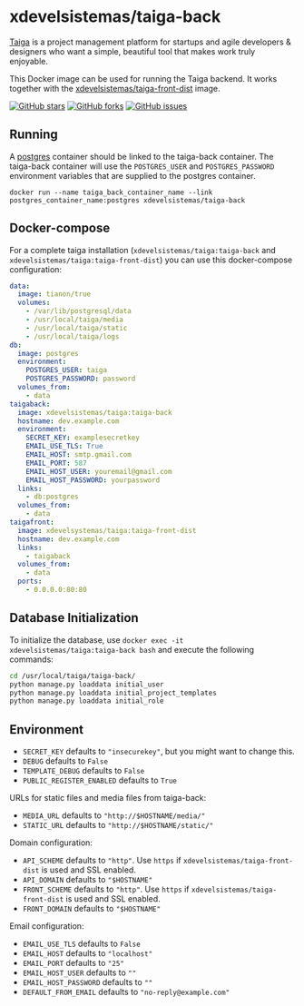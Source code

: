 # xdevelsistemas/taiga-back

[Taiga](https://taiga.io/) is a project management platform for startups and agile developers & designers who want a simple, beautiful tool that makes work truly enjoyable.

This Docker image can be used for running the Taiga backend. It works together with the [xdevelsistemas/taiga-front-dist](https://registry.hub.docker.com/u/xdevelsistemas/taiga-front-dist/) image.

[![GitHub stars](https://img.shields.io/github/stars/xdevelsistemas/taiga-docker.svg?style=flat-square)](https://github.com/xdevelsistemas/taiga-docker)
[![GitHub forks](https://img.shields.io/github/forks/xdevelsistemas/taiga-docker.svg?style=flat-square)](https://github.com/xdevelsistemas/taiga-docker)
[![GitHub issues](https://img.shields.io/github/issues/xdevelsistemas/taiga-docker.svg?style=flat-square)](https://github.com/xdevelsistemas/taiga-docker/issues)

## Running

A [postgres](https://registry.hub.docker.com/_/postgres/) container should be linked to the taiga-back container. The taiga-back container will use the ``POSTGRES_USER`` and ``POSTGRES_PASSWORD`` environment variables that are supplied to the postgres container.

```
docker run --name taiga_back_container_name --link postgres_container_name:postgres xdevelsistemas/taiga-back
```

## Docker-compose

For a complete taiga installation (``xdevelsistemas/taiga:taiga-back`` and ``xdevelsistemas/taiga:taiga-front-dist``) you can use this docker-compose configuration:

```yaml
data:
  image: tianon/true
  volumes:
    - /var/lib/postgresql/data
    - /usr/local/taiga/media
    - /usr/local/taiga/static
    - /usr/local/taiga/logs
db:
  image: postgres
  environment:
    POSTGRES_USER: taiga
    POSTGRES_PASSWORD: password
  volumes_from:
    - data
taigaback:
  image: xdevelsistemas/taiga:taiga-back
  hostname: dev.example.com
  environment:
    SECRET_KEY: examplesecretkey
    EMAIL_USE_TLS: True
    EMAIL_HOST: smtp.gmail.com
    EMAIL_PORT: 587
    EMAIL_HOST_USER: youremail@gmail.com
    EMAIL_HOST_PASSWORD: yourpassword
  links:
    - db:postgres
  volumes_from:
    - data
taigafront:
  image: xdevelsystemas/taiga:taiga-front-dist
  hostname: dev.example.com
  links:
    - taigaback
  volumes_from:
    - data
  ports:
    - 0.0.0.0:80:80
```

## Database Initialization

To initialize the database, use ``docker exec -it xdevelsistemas/taiga:taiga-back bash`` and execute the following commands:

```bash
cd /usr/local/taiga/taiga-back/
python manage.py loaddata initial_user
python manage.py loaddata initial_project_templates
python manage.py loaddata initial_role
```

## Environment

* ``SECRET_KEY`` defaults to ``"insecurekey"``, but you might want to change this.
* ``DEBUG`` defaults to ``False``
* ``TEMPLATE_DEBUG`` defaults to ``False``
* ``PUBLIC_REGISTER_ENABLED`` defaults to ``True``

URLs for static files and media files from taiga-back:

* ``MEDIA_URL`` defaults to ``"http://$HOSTNAME/media/"``
* ``STATIC_URL`` defaults to ``"http://$HOSTNAME/static/"``

Domain configuration:

* ``API_SCHEME`` defaults to ``"http"``. Use ``https`` if ``xdevelsistemas/taiga-front-dist`` is used and SSL enabled.
* ``API_DOMAIN`` defaults to ``"$HOSTNAME"``
* ``FRONT_SCHEME`` defaults to ``"http"``. Use ``https`` if ``xdevelsistemas/taiga-front-dist`` is used and SSL enabled.
* ``FRONT_DOMAIN`` defaults to ``"$HOSTNAME"``

Email configuration:

* ``EMAIL_USE_TLS`` defaults to ``False``
* ``EMAIL_HOST`` defaults to ``"localhost"``
* ``EMAIL_PORT`` defaults to ``"25"``
* ``EMAIL_HOST_USER`` defaults to ``""``
* ``EMAIL_HOST_PASSWORD`` defaults to ``""``
* ``DEFAULT_FROM_EMAIL`` defaults to ``"no-reply@example.com"``
